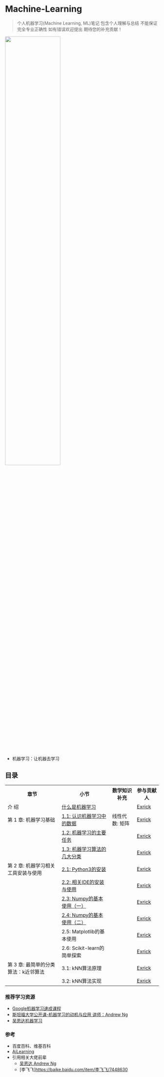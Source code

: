 # Machine-Learning
> 个人机器学习(Machine Learning, ML)笔记 包含个人理解与总结 不能保证完全专业正确性 如有错误欢迎提出 期待您的补充贡献！

<img src="https://i.loli.net/2018/07/25/5b589d4121cea.png" width="60%">

- 机器学习：让机器去学习

## 目录

<table>
  <tr>
    <th>章节</th>
    <th>小节</th>
    <th>数学知识补充</th>
    <th>参与贡献人</th>
  </tr>
  <tr>
    <td>介 绍</td>
    <td><a href="https://github.com/Exrick/Machine-Learning/blob/master/%E7%AE%80%E4%BB%8B%20%E4%BB%80%E4%B9%88%E6%98%AF%E6%9C%BA%E5%99%A8%E5%AD%A6%E4%B9%A0/%E7%AE%80%E4%BB%8B%20%E4%BB%80%E4%B9%88%E6%98%AF%E6%9C%BA%E5%99%A8%E5%AD%A6%E4%B9%A0.md">什么是机器学习</a></td>
    <td></td>
    <td><a href="https://github.com/Exrick">Exrick</a></td>
  </tr>
  <tr>
    <td>第 1 章: 机器学习基础</td>
    <td><a href="https://github.com/Exrick/Machine-Learning/blob/master/1.%E6%9C%BA%E5%99%A8%E5%AD%A6%E4%B9%A0%E5%9F%BA%E7%A1%80/1.1%20%E8%AE%A4%E8%AF%86%E6%9C%BA%E5%99%A8%E5%AD%A6%E4%B9%A0%E4%B8%AD%E7%9A%84%E6%95%B0%E6%8D%AE/1.1%20%E8%AE%A4%E8%AF%86%E6%9C%BA%E5%99%A8%E5%AD%A6%E4%B9%A0%E4%B8%AD%E7%9A%84%E6%95%B0%E6%8D%AE.md">1.1: 认识机器学习中的数据</a></td>
    <td>线性代数: 矩阵</td>
    <td><a href="https://github.com/Exrick">Exrick</a></td>
  </tr>
  <tr>
    <td></td>
    <td><a href="https://github.com/Exrick/Machine-Learning/blob/master/1.%E6%9C%BA%E5%99%A8%E5%AD%A6%E4%B9%A0%E5%9F%BA%E7%A1%80/1.2%20%E6%9C%BA%E5%99%A8%E5%AD%A6%E4%B9%A0%E7%9A%84%E4%B8%BB%E8%A6%81%E4%BB%BB%E5%8A%A1/1.2%20%E6%9C%BA%E5%99%A8%E5%AD%A6%E4%B9%A0%E7%9A%84%E4%B8%BB%E8%A6%81%E4%BB%BB%E5%8A%A1.md">1.2: 机器学习的主要任务</a></td>
    <td></td>
    <td><a href="https://github.com/Exrick">Exrick</a></td>
  </tr>
  <tr>
    <td></td>
    <td><a href="https://github.com/Exrick/Machine-Learning/blob/master/1.%E6%9C%BA%E5%99%A8%E5%AD%A6%E4%B9%A0%E5%9F%BA%E7%A1%80/1.3%20%E6%9C%BA%E5%99%A8%E5%AD%A6%E4%B9%A0%E7%AE%97%E6%B3%95%E7%9A%84%E5%87%A0%E5%A4%A7%E5%88%86%E7%B1%BB/1.3%20%E6%9C%BA%E5%99%A8%E5%AD%A6%E4%B9%A0%E7%AE%97%E6%B3%95%E7%9A%84%E5%87%A0%E5%A4%A7%E5%88%86%E7%B1%BB.md">1.3: 机器学习算法的几大分类</a></td>
    <td></td>
    <td><a href="https://github.com/Exrick">Exrick</a></td>
  </tr>
  <tr>
    <td>第 2 章: 机器学习相关工具安装与使用</td>
    <td><a href="https://github.com/Exrick/Machine-Learning/blob/master/2.%E6%9C%BA%E5%99%A8%E5%AD%A6%E4%B9%A0%E7%9B%B8%E5%85%B3%E5%B7%A5%E5%85%B7%E5%AE%89%E8%A3%85%E4%B8%8E%E4%BD%BF%E7%94%A8/2.1%20Python3%E7%9A%84%E5%AE%89%E8%A3%85/2.1%20Python3%E7%9A%84%E5%AE%89%E8%A3%85.md">2.1: Python3的安装</a></td>
    <td></td>
    <td><a href="https://github.com/Exrick">Exrick</a></td>
  </tr>
  <tr>
    <td></td>
    <td><a href="https://github.com/Exrick/Machine-Learning/blob/master/2.%E6%9C%BA%E5%99%A8%E5%AD%A6%E4%B9%A0%E7%9B%B8%E5%85%B3%E5%B7%A5%E5%85%B7%E5%AE%89%E8%A3%85%E4%B8%8E%E4%BD%BF%E7%94%A8/2.2%20%E7%9B%B8%E5%85%B3IDE%E7%9A%84%E5%AE%89%E8%A3%85%E4%B8%8E%E4%BD%BF%E7%94%A8/2.2%20%E7%9B%B8%E5%85%B3IDE%E7%9A%84%E5%AE%89%E8%A3%85%E4%B8%8E%E4%BD%BF%E7%94%A8.md">2.2: 相关IDE的安装与使用</a></td>
    <td></td>
    <td><a href="https://github.com/Exrick">Exrick</a></td>
  </tr>
  <tr>
    <td></td>
    <td><a href="https://github.com/Exrick/Machine-Learning/blob/master/2.%E6%9C%BA%E5%99%A8%E5%AD%A6%E4%B9%A0%E7%9B%B8%E5%85%B3%E5%B7%A5%E5%85%B7%E5%AE%89%E8%A3%85%E4%B8%8E%E4%BD%BF%E7%94%A8/2.3%20Numpy%E7%9A%84%E5%9F%BA%E6%9C%AC%E4%BD%BF%E7%94%A8/2.3%20Numpy%E7%9A%84%E5%9F%BA%E6%9C%AC%E4%BD%BF%E7%94%A8%EF%BC%88%E4%B8%80%EF%BC%89.md">2.3: Numpy的基本使用（一）</a></td>
    <td></td>
    <td><a href="https://github.com/Exrick">Exrick</a></td>
  </tr>
  <tr>
    <td></td>
    <td><a href="">2.4: Numpy的基本使用（二）</a></td>
    <td></td>
    <td><a href="https://github.com/Exrick">Exrick</a></td>
  </tr>
  <tr>
    <td></td>
    <td>2.5: Matplotlib的基本使用</td>
    <td></td>
    <td><a href="https://github.com/Exrick">Exrick</a></td>
  </tr>
  <tr>
    <td></td>
    <td>2.6: Scikit-learn的简单探索</td>
    <td></td>
    <td><a href="https://github.com/Exrick">Exrick</a></td>
  </tr>
  <tr>
    <td>第 3 章: 最简单的分类算法：k近邻算法</td>
    <td>3.1: kNN算法原理</td>
    <td></td>
    <td><a href="https://github.com/Exrick">Exrick</a></td>
  </tr>
  <tr>
    <td></td>
    <td>3.2: kNN算法实现</td>
    <td></td>
    <td><a href="https://github.com/Exrick">Exrick</a></td>
  </tr>
</table>

### 推荐学习资源
- [Google机器学习速成课程](https://developers.google.cn/machine-learning/crash-course/)
- [斯坦福大学公开课-机器学习的动机与应用 讲师：Andrew Ng](http://open.163.com/movie/2008/1/M/C/M6SGF6VB4_M6SGHFBMC.html)
- [吴恩达机器学习](https://study.163.com/course/courseMain.htm?courseId=1004570029)

### 参考
- 百度百科、维基百科
- [AiLearning](https://github.com/apachecn/AiLearning)
- 引用相关大佬前辈
  - [吴恩达 Andrew Ng](https://baike.baidu.com/item/%E5%90%B4%E6%81%A9%E8%BE%BE/9465313)
  - [李飞飞]https://baike.baidu.com/item/李飞飞/7448630